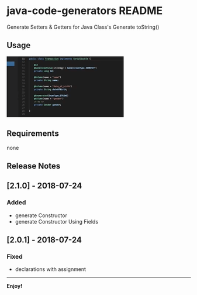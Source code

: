 # java-code-generators README
Generate Setters & Getters for Java Class's
Generate toString()

## Usage
![how use](images/usagev2.gif)

## Requirements
none

## Release Notes

## [2.1.0] - 2018-07-24
### Added
- generate Constructor
- generate Constructor Using Fields

## [2.0.1] - 2018-07-24
### Fixed
- declarations with assignment

-----------------------------------------------------------------------------------------------------------

**Enjoy!**
